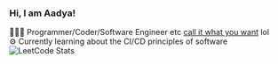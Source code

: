 ### Hi, I am Aadya!

👩🏻‍💻 Programmer/Coder/Software Engineer etc [call it what you want](https://www.youtube.com/watch?v=V54CEElTF_U) lol<br/>
⚙️ Currently learning about the CI/CD principles of software  <br/>
![LeetCode Stats](https://leetcard.jacoblin.cool/<aadyatiwari>)





<!--
📈 My GitHub Stats! <br/>
![My GitHub Stats](https://github-readme-stats.vercel.app/api?username=AadyaTiwari&theme=cobalt_icons=true)
-->

<!--
**AadyaTiwari/AadyaTiwari** is a ✨ _special_ ✨ repository because its `README.md` (this file) appears on your GitHub profile.

Here are some ideas to get you started:

- 🔭 I’m currently working on ...
- 🌱 I’m currently learning ...
- 👯 I’m looking to collaborate on ...
- 🤔 I’m looking for help with ...
- 💬 Ask me about ...
- 📫 How to reach me: ...
- 😄 Pronouns: ...
- ⚡ Fun fact: ...
-->
